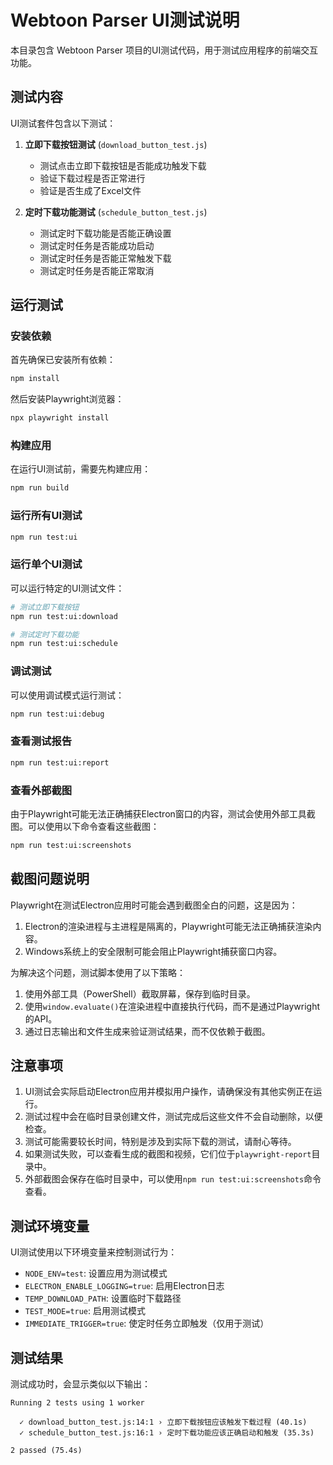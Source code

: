 # Webtoon Parser UI测试说明

本目录包含 Webtoon Parser 项目的UI测试代码，用于测试应用程序的前端交互功能。

## 测试内容

UI测试套件包含以下测试：

1. **立即下载按钮测试** (`download_button_test.js`)
   - 测试点击立即下载按钮是否能成功触发下载
   - 验证下载过程是否正常进行
   - 验证是否生成了Excel文件

2. **定时下载功能测试** (`schedule_button_test.js`)
   - 测试定时下载功能是否能正确设置
   - 测试定时任务是否能成功启动
   - 测试定时任务是否能正常触发下载
   - 测试定时任务是否能正常取消

## 运行测试

### 安装依赖

首先确保已安装所有依赖：

```bash
npm install
```

然后安装Playwright浏览器：

```bash
npx playwright install
```

### 构建应用

在运行UI测试前，需要先构建应用：

```bash
npm run build
```

### 运行所有UI测试

```bash
npm run test:ui
```

### 运行单个UI测试

可以运行特定的UI测试文件：

```bash
# 测试立即下载按钮
npm run test:ui:download

# 测试定时下载功能
npm run test:ui:schedule
```

### 调试测试

可以使用调试模式运行测试：

```bash
npm run test:ui:debug
```

### 查看测试报告

```bash
npm run test:ui:report
```

### 查看外部截图

由于Playwright可能无法正确捕获Electron窗口的内容，测试会使用外部工具截图。可以使用以下命令查看这些截图：

```bash
npm run test:ui:screenshots
```

## 截图问题说明

Playwright在测试Electron应用时可能会遇到截图全白的问题，这是因为：

1. Electron的渲染进程与主进程是隔离的，Playwright可能无法正确捕获渲染内容。
2. Windows系统上的安全限制可能会阻止Playwright捕获窗口内容。

为解决这个问题，测试脚本使用了以下策略：

1. 使用外部工具（PowerShell）截取屏幕，保存到临时目录。
2. 使用`window.evaluate()`在渲染进程中直接执行代码，而不是通过Playwright的API。
3. 通过日志输出和文件生成来验证测试结果，而不仅依赖于截图。

## 注意事项

1. UI测试会实际启动Electron应用并模拟用户操作，请确保没有其他实例正在运行。
2. 测试过程中会在临时目录创建文件，测试完成后这些文件不会自动删除，以便检查。
3. 测试可能需要较长时间，特别是涉及到实际下载的测试，请耐心等待。
4. 如果测试失败，可以查看生成的截图和视频，它们位于`playwright-report`目录中。
5. 外部截图会保存在临时目录中，可以使用`npm run test:ui:screenshots`命令查看。

## 测试环境变量

UI测试使用以下环境变量来控制测试行为：

- `NODE_ENV=test`: 设置应用为测试模式
- `ELECTRON_ENABLE_LOGGING=true`: 启用Electron日志
- `TEMP_DOWNLOAD_PATH`: 设置临时下载路径
- `TEST_MODE=true`: 启用测试模式
- `IMMEDIATE_TRIGGER=true`: 使定时任务立即触发（仅用于测试）

## 测试结果

测试成功时，会显示类似以下输出：

```
Running 2 tests using 1 worker

  ✓ download_button_test.js:14:1 › 立即下载按钮应该触发下载过程 (40.1s)
  ✓ schedule_button_test.js:16:1 › 定时下载功能应该正确启动和触发 (35.3s)

2 passed (75.4s)
``` 